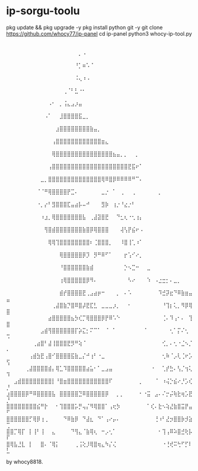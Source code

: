 # ip-sorgu-toolu


pkg update && pkg upgrade -y
pkg install python git -y
git clone https://github.com/whocy77/ip-panel
cd ip-panel
python3 whocy-ip-tool.py
⠀⠀⠀⠀⠀⠀⠀⠀⠀⠀⠀⠀⠀⠀⠀⠀⠀⠀⠀⠀⠀⠀⠀⠀⠀⠀⠀⠀⠀⠀⠀⠀⠀⠀⠀⠀⠀⠀⠀⠀⠀⠀⠀⠀⠀⠀⠀⠀⠀⠀
⠀⠀⠀⠀⠀⠀⠀⠀⠀⠀⠀⠀⠀⠀⠀⠀⠀⠀⠀⡀⠠⠀⠀⠀⠀⠀⠀⠀⠀⠀⠀⠀⠀⠀⠀⠀⠀⠀⠀⠀⠀⠀⠀⠀⠀⠀⠀⠀⠀⠀
⠀⠀⠀⠀⠀⠀⠀⠀⠀⠀⠀⠀⠀⠀⠀⠀⠀⠀⠘⡁⠶⠡⠈⠀⠀⠀⠀⠀⠀⠀⠀⠀⠀⠀⠀⠀⠀⠀⠀⠀⠀⠀⠀⠀⠀⠀⠀⠀⠀⠀
⠀⠀⠀⠀⠀⠀⠀⠀⠀⠀⠀⠀⠀⠀⠀⠀⠀⠀⠨⢄⠰⠠⠀⠀⠀⠀⠀⠀⠀⠀⠀⠀⠀⠀⠀⠀⠀⠀⠀⠀⠀⠀⠀⠀⠀⠀⠀⠀⠀⠀
⠀⠀⠀⠀⠀⠀⠀⠀⠀⠀⠀⠀⠀⠀⠀⢀⠈⠃⣃⠐⠂⠀⠀⠀⠀⠀⠀⠀⠀⠀⠀⠀⠀⠀⠀⠀⠀⠀⠀⠀⠀⠀⠀⠀⠀⠀⠀⠀⠀⠀
⠀⠀⠀⠀⠀⠀⠀⠀⠀⠀⠀⠠⠂⠀⡀⢨⣄⣠⡰⣤⠀⠀⠀⠀⠀⠀⠀⠀⠀⠀⠀⠀⠀⠀⠀⠀⠀⠀⠀⠀⠀⠀⠀⠀⠀⠀⠀⠀⠀⠀
⠀⠀⠀⠀⠀⠀⠀⠀⠀⠀⠠⠁⠀⠀⣸⣿⣿⣿⣿⣯⣀⡀⠀⠀⠀⠀⠀⠀⠀⠀⠀⠀⠀⠀⠀⠀⠀⠀⠀⠀⠀⠀⠀⠀⠀⠀⠀⠀⠀⠀
⠀⠀⠀⠀⠀⠀⠀⠀⠀⠀⠀⠀⠀⣰⣿⣿⣿⣿⣿⣿⣿⣿⣷⣤⡀⠀⠀⠀⠀⠀⠀⠀⠀⠀⠀⠀⠀⠀⠀⠀⠀⠀⠀⠀⠀⠀⠀⠀⠀⠀
⠀⠀⠀⠀⠀⠀⠀⠀⠀⠀⠀⠀⢠⣿⣿⣿⣿⣿⣿⣿⣿⣿⣿⣿⣿⣶⣄⠀⠀⠀⠀⠀⠀⠀⠀⠀⠀⠀⠀⠀⠀⠀⠀⠀⠀⠀⠀⠀⠀⠀
⠀⠀⠀⠀⠀⠀⠀⠀⠀⠀⠀⠀⢿⣿⣿⣿⣿⣿⣿⣿⣿⣿⣿⣿⣿⣿⣿⣿⣦⣤⡀⡀⠀⠀⡀⠀⠀⠀⠀⠀⠀⠀⠀⠀⠀⠀⠀⠀⠀⠀
⠀⠀⠀⠀⠀⠀⠀⠀⠀⠀⠀⢠⣿⣿⣿⣿⣿⣿⣿⣿⣿⣿⣿⣿⣿⣿⣿⣿⣿⣿⣿⣿⣟⣯⠖⠁⠀⠀⠀⠀⠀⠀⠀⠀⠀⠀⠀⠀⠀⠀
⠀⠀⠀⠀⠀⠀⠀⠀⠀⣀⡀⣿⣿⣿⣿⣿⣿⣿⣿⣿⣿⣿⣿⣿⣿⢿⠿⣿⡿⠿⠿⠿⠿⠛⠉⠄⠀⠀⠀⠀⠀⠀⠀⠀⠀⠀⠀⠀⠀⠀
⠀⠀⠀⠀⠀⠀⠀⠀⠈⠈⠛⢿⣿⣿⣿⣿⡟⣉⠄⠀⠀⠀⠀⠀⠀⣀⡐⠀⠁⠀⢀⠀⠀⢀⠀⠀⠀⠀⠀⠀⡀⠀⠀⠀⠀⠀⠀⠀⠀⠀
⠀⠀⠀⠀⠀⠀⠀⠀⠐⡀⡔⠃⣻⣿⣿⣿⣏⣤⣴⡧⠤⠚⠀⠀⠀⣻⡷⠀⢰⡐⠘⣔⡐⠃⠀⠀⠀⠀⠀⠀⠀⠀⠀⠀⠀⠀⠀⠀⠀⠀
⠀⠀⠀⠀⠀⠀⠀⠀⠀⠰⣰⡀⢿⣿⣿⣿⣿⣿⣿⣿⣧⠀⢀⣼⣽⣿⣟⠀⠀⠙⣂⢆⠐⢂⢰⡄⠀⠀⠀⠀⠀⠀⠀⠀⠀⠀⠀⠀⠀⠀
⠀⠀⠀⠀⠀⠀⠀⠀⠀⠀⢻⣿⣾⣿⣿⣿⣿⣿⣿⣿⣷⣿⡿⢿⣿⣿⣿⠀⠀⠀⢼⢣⡟⣮⠖⠠⠀⠀⠀⠀⠀⠀⠀⠀⠀⠀⠀⠀⠀⠀
⠀⠀⠀⠀⠀⠀⠀⠀⠀⠀⠀⢿⢿⢹⣿⣿⣿⣿⣿⣿⣿⣿⠆⢈⣿⣿⣿⡀⠀⠀⠸⣿⢸⢁⠰⠁⠀⠀⠀⠀⠀⠀⠀⠀⠀⠀⠀⠀⠀⠀
⠀⠀⠀⠀⠀⠀⠀⠀⠀⠀⠀⠀⠀⠀⢿⣿⣿⣿⣿⣿⡿⡹⠀⡻⠛⠿⠋⠁⠀⠀⠀⡖⢡⠊⠔⡀⠀⠀⠀⠀⠀⠀⠀⠀⠀⠀⠀⠀⠀⠀
⠀⠀⠀⠀⠀⠀⠀⠀⠀⠀⠀⠀⠀⠀⠘⣿⣿⣿⣿⣿⣿⣷⣾⠀⠀⠀⠀⠀⠀⠀⠀⡑⠢⣉⠒⠀⠀⣀⠀⠀⠀⠀⠀⠀⠀⠀⠀⠀⠀⠀
⠀⠀⠀⠀⠀⠀⠀⠀⠀⠀⠀⠀⠀⠀⢰⢿⣿⣿⣿⣿⣿⡿⠻⠄⠀⠀⠀⠀⠀⠀⠀⠀⠣⠔⠀⠀⠀⠱⠀⠠⣐⣒⡂⠄⣀⡀⠀⠀⠀⠀
⠀⠀⠀⠀⠀⠀⠀⠀⠀⠀⠀⠀⠀⠀⣾⡞⣿⣿⣿⣿⣟⢀⣠⣴⡶⠒⠀⠀⠀⡀⠀⠄⠡⠀⠀⠀⠀⠀⠀⠀⠹⣚⡽⣖⠙⠿⣷⣶⣤⣤
⠀⠀⠀⠀⠀⠀⠀⠀⠀⠀⠀⠀⢀⣼⣿⣷⡙⣿⠿⣿⡼⣟⣏⣃⠀⣀⣀⣀⡰⡀⠀⠀⠂⠀⠀⠀⠀⠀⠀⠀⠀⠘⢹⡆⢅⡀⠻⡿⢿⣿
⠀⠀⠀⠀⠀⠀⠀⠀⠀⠀⠀⣴⣿⣿⣿⣿⣿⣦⡳⢎⡉⢿⣿⣿⣿⡿⡟⠿⠡⠑⠀⠀⠀⠀⠀⠀⠀⠀⠀⠀⠀⢈⠄⠹⢠⠂⠄⠀⢹⣿
⠀⠀⠀⠀⠀⠀⠀⠀⠀⣠⣾⢻⣿⣿⣿⣿⣿⣿⡏⡵⣍⡂⠍⠉⠁⠀⠈⠀⠁⠀⠀⠀⠀⠀⠀⠀⠈⠀⠀⠀⠀⠀⠀⢂⠁⡍⠌⢂⠀⠩
⠀⠀⠀⠀⠀⠀⠀⢀⣴⣿⠃⣼⢸⣿⣿⣿⣟⡻⠛⢵⠈⠀⠀⠀⠀⠀⠀⠀⠀⠀⠀⠀⠀⠀⠀⠀⠀⠀⠀⠀⠀⢊⡀⠄⢂⠐⣈⠢⡈⠄
⠀⠀⠀⠀⠀⠀⢠⣾⣳⣟⢠⣿⠊⣿⣿⣿⣿⣯⣷⣀⡌⠚⢰⠃⠐⣀⠀⠀⠀⠀⠀⠀⠀⠀⠀⠀⠀⠀⠀⠀⠀⢂⠷⠈⡠⢇⢈⠖⡡⢫
⠀⠀⠀⠀⠀⢀⣼⣿⣿⣿⣿⣾⡄⢿⣁⠹⣿⣿⣿⣿⣿⣴⣥⠂⠁⣀⣠⣤⠀⠀⠀⠀⠀⠀⠀⠀⠀⠀⠐⠀⠀⢁⡞⣓⠄⢣⡈⢲⢅⠹
⠀⠀⣠⣾⣿⣿⣿⣿⣿⣿⣿⣿⡇⠘⣿⣶⣿⣿⣿⣿⣿⣿⣿⣿⣿⣿⣿⠏⠀⠀⠀⠀⠀⠀⠀⡀⠀⠀⠀⠈⠀⠰⢬⡑⣮⠔⡘⡡⢎⡘
⣰⣿⣿⣿⣿⡿⠛⠿⣿⣿⣿⣿⣧⠀⣿⣿⣿⣿⣿⣙⠿⣿⣿⣿⣿⣿⡿⠀⠀⡀⡀⠀⠀⠀⠀⠂⠐⣭⠀⣠⠄⠌⡒⡬⢷⣗⢶⡡⣟⡘
⣿⣿⣿⣿⣿⣿⣿⣿⣮⠛⡗⠀⠀⠂⢹⣿⣿⣿⡥⡛⢤⡌⠻⢿⣿⣿⠁⢠⢖⡳⠀⠀⠀⠀⠀⠀⠀⠁⢎⠄⣗⠢⢵⣜⣷⣿⣭⡟⣤⠋
⣿⣿⣿⣿⣿⣿⡋⢿⡿⢰⢀⠀⠀⠀⠀⠙⠿⣷⡿⠀⠙⣼⣆⠀⠙⠁⢠⠔⡤⠄⠀⠀⠀⠀⠀⠀⠀⠀⠀⢘⠰⠃⣜⡲⣿⣿⡷⡺⣵⢉
⣿⣿⡉⢿⡏⠀⡇⢸⠃⢸⠀⠀⣄⠀⠀⠀⠀⠙⢻⣄⠈⣷⢿⢆⠀⠒⡠⢂⠁⠀⠀⠀⠀⠀⠀⠀⠀⠀⠀⠀⠂⢹⢠⠿⠵⣿⣚⢗⡧⠏
⣿⢿⣧⣘⣇⠀⡇⠀⠀⣿⠄⠈⢿⡅⠀⠀⠀⠀⢀⢨⢕⡸⢿⣿⢶⣄⠳⡌⢌⠀⠀⠀⠀⠀⠀⠀⠀⠀⠀⠀⠀⠐⢘⢞⠭⢓⠋⡋⠇⣃

 by whocy8818.
